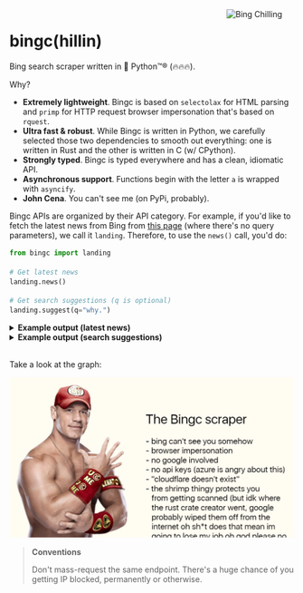 <img src="https://images.genius.com/b7856ba4b9670f426d8b347b3fc20a52.300x270x1.png" alt="Bing Chilling" width="120" align="right" />

# bingc(hillin)
Bing search scraper written in 🐍 Python™️®️ (🔥🔥🔥).

Why?

- **Extremely lightweight**. Bingc is based on `selectolax` for HTML parsing and `primp` for HTTP request browser impersonation that's based on `rquest`.
- **Ultra fast & robust**. While Bingc is written in Python, we carefully selected those two dependencies to smooth out everything: one is written in Rust and the other is written in C (w/ CPython).
- **Strongly typed**. Bingc is typed everywhere and has a clean, idiomatic API.
- **Asynchronous support**. Functions begin with the letter `a` is wrapped with `asyncify`.
- **John Cena**. You can't see me (on PyPi, probably).


Bingc APIs are organized by their API category. For example, if you'd like to fetch the latest news from Bing from [this page](https://www.bing.com/news) (where there's no query parameters), we call it `landing`. Therefore, to use the `news()` call, you'd do:

```python
from bingc import landing

# Get latest news
landing.news()

# Get search suggestions (q is optional)
landing.suggest(q="why.")
```

<details>
<summary><b>Example output (latest news)</b></summary>

```python
NewsLanding(
    headlines=[
        NewsCard(
            title="Walter White just got a new job",
            snippet="Former chemistry expert Walter White has just joined the team of his ...",
            url="https://www.msn.com/en-us/news/walter-white-just-got-a-new-job/ar-BBp2X9N?ocid=ntnnews",
            source="The Watermelon Post",
            timestamp="48m",
            color="#271B1B",
            image="https://www.bing.com/th?id=OVFT.Hfvt51RL2ECN_oovdUhW-S&pid=News&w=308&h=178&c=14&rs=2&qlt=30",
        ),
        ...,
    ],
    trending=[
        NewsArticle(
            title="Walter White's secret service mission fails",
            snippet=None,
            url='/news/topicview?q=Walter+...',
            image="/th?id=...A&rs=2&qlt=80&pid=1.11&w=154&h=77&c=7&rs=2&qlt=30",
        ),
        ...,
    ]
)
```

</details>

<details>
<summary><b>Example output (search suggestions)</b></summary>

```python
[
    Suggestion(
        t="MB",
        query="why don't we",
        url="/search?q=why+don%27t+we&filters=ufn...",
        ext=Extension(
            query="**Why Don't We*",
            description="American boy band",
            image="/th?id=OSK.d4574222b4ff755acf606e180a6cbf2d&w=120&h=120&qlt=90&c=6&rs=1&cdv=1&pid=RS",
        ),
    ),
    Suggestion(
        t="AS",
        query="**why is the sky blue*",
        url="/search?q=why+is+the+sky+blue&qs=AS...",
        ext=None,
    ),
    ...
]
```

</details>

<br />

Take a look at the graph:

![John Cena says "You can't see me"](assets/xina.png)

> **Conventions**
> 
> Don't mass-request the same endpoint. There's a huge chance of you getting IP blocked, permanently or otherwise.

